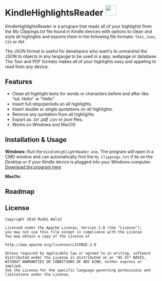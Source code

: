 # KindleHighlightsReader <img width="35px" src="https://www.flaticon.com/svg/static/icons/svg/845/845938.svg">

KindleHighlightsReader is a program that reads all of your highlights from the *My Clippings.txt* file found in Kindle devices with options to clean and style all highlights and exports them in the following file formats: `Text`, `Json`, `CSV` or `PDF`. 

The JSON format is useful for developers who want's to unmarshal the JSON to objects in any langauge to be used in a app, webpage or database.
The Text and PDF formats makes all of your highlights easy and appeling to read from any device.


## Features
- Clean all highlight texts for words or characters before and after like: "ed. Hello"   =>   "Hello"
- Insert full-stop/periods on all highlights.
- Insert double or single quotations on all highlights.
- Remove any quotation from all highlights.
- Export as *.txt*  *.pdf*  *.csv* or *json* files.
- Works on Windows and MacOS

## Installation & Usage

**Windows:** Run the `KindleHighlightReader.exe`. The program will open in a CMD window and can automatically find the `My Clippings.txt` if its on the *Desktop* or if your Kindle device is plugged into your Windows computer. [Download the program here](https://github.com/Muddz/KindleHighlightReader/)

**MacOs:**

## Roadmap

## License

    Copyright 2018 Muddi Walid

    Licensed under the Apache License, Version 2.0 (the "License");
    you may not use this file except in compliance with the License
    You may obtain a copy of the License at

    http://www.apache.org/licenses/LICENSE-2.0

    Unless required by applicable law or agreed to in writing, software
    distributed under the License is distributed on an "AS IS" BASIS,
    WITHOUT WARRANTIES OR CONDITIONS OF ANY KIND, either express or implied.
    See the License for the specific language governing permissions and
    limitations under the License.
